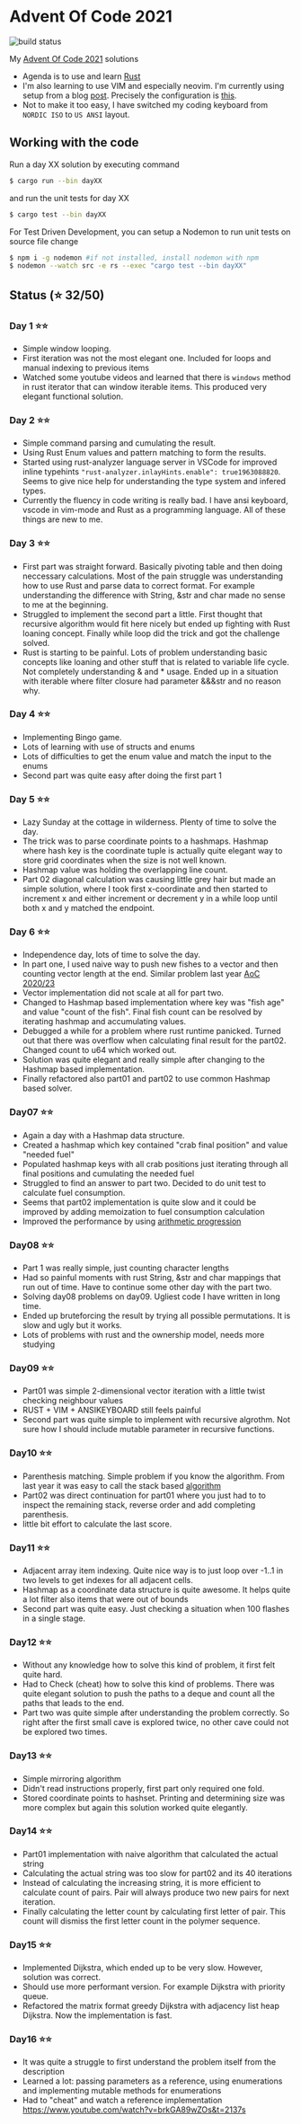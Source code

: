 # Advent Of Code 2021

![build status](https://github.com/joonaspessi/AdventOfCode2021/actions/workflows/rust.yml/badge.svg)

My [Advent Of Code 2021](https://adventofcode.com/2021) solutions

- Agenda is to use and learn [Rust](https://www.rust-lang.org/)
- I'm also learning to use VIM and especially neovim. I'm currently using setup from a blog [post](https://sharksforarms.dev/posts/neovim-rust/). Precisely the configuration is [this](https://github.com/sharksforarms/neovim-rust/blob/master/neovim-init-lsp-cmp-rust-tools.vim).
- Not to make it too easy, I have switched my coding keyboard from `NORDIC ISO` to `US ANSI` layout.

## Working with the code

Run a day XX solution by executing command

```bash
$ cargo run --bin dayXX
```

and run the unit tests for day XX

```bash
$ cargo test --bin dayXX
```

For Test Driven Development, you can setup a Nodemon to run unit tests on source file change

```bash
$ npm i -g nodemon #if not installed, install nodemon with npm
$ nodemon --watch src -e rs --exec "cargo test --bin dayXX"
```

## Status (⭐ 32/50)

### Day 1 ⭐⭐

- Simple window looping.
- First iteration was not the most elegant one. Included for loops and manual indexing to previous items
- Watched some youtube videos and learned that there is `windows` method in rust iterator that can window iterable items. This produced very elegant functional solution.

### Day 2 ⭐⭐

- Simple command parsing and cumulating the result.
- Using Rust Enum values and pattern matching to form the results.
- Started using rust-analyzer language server in VSCode for improved inline typehints `"rust-analyzer.inlayHints.enable": true1963088820`. Seems to give nice help for understanding the type system and infered types.
- Currently the fluency in code writing is really bad. I have ansi keyboard, vscode in vim-mode and Rust as a programming language. All of these things are new to me.

### Day 3 ⭐⭐

- First part was straight forward. Basically pivoting table and then doing neccessary calculations. Most of the pain struggle was understanding how to use Rust and parse data to correct format. For example understanding the difference with String, &str and char made no sense to me at the beginning.
- Struggled to implement the second part a little. First thought that recursive algorithm would fit here nicely but ended up fighting with Rust loaning concept. Finally while loop did the trick and got the challenge solved.
- Rust is starting to be painful. Lots of problem understanding basic concepts like loaning and other stuff that is related to variable life cycle. Not completely understanding & and \* usage. Ended up in a situation with iterable where filter closure had parameter &&&str and no reason why.

### Day 4 ⭐⭐

- Implementing Bingo game.
- Lots of learning with use of structs and enums
- Lots of difficulties to get the enum value and match the input to the enums
- Second part was quite easy after doing the first part 1

### Day 5 ⭐⭐

- Lazy Sunday at the cottage in wilderness. Plenty of time to solve the day.
- The trick was to parse coordinate points to a hashmaps. Hashmap where hash key is the coordinate tuple is actually quite elegant way to store grid coordinates when the size is not well known.
- Hashmap value was holding the overlapping line count.
- Part 02 diagonal calculation was causing little grey hair but made an simple solution, where I took first x-coordinate and then started to increment x and either increment or decrement y in a while loop until both x and y matched the endpoint.

### Day 6 ⭐⭐

- Independence day, lots of time to solve the day.
- In part one, I used naive way to push new fishes to a vector and then counting vector length at the end. Similar problem last year [AoC 2020/23](https://adventofcode.com/2020/day/23)
- Vector implementation did not scale at all for part two.
- Changed to Hashmap based implementation where key was "fish age" and value "count of the fish". Final fish count can be resolved by iterating hashmap and accumulating values.
- Debugged a while for a problem where rust runtime panicked. Turned out that there was overflow when calculating final result for the part02. Changed count to u64 which worked out.
- Solution was quite elegant and really simple after changing to the Hashmap based implementation.
- Finally refactored also part01 and part02 to use common Hashmap based solver.

### Day07 ⭐⭐

- Again a day with a Hashmap data structure.
- Created a hashmap which key contained "crab final position" and value "needed fuel"
- Populated hashmap keys with all crab positions just iterating through all final positions and cumulating the needed fuel
- Struggled to find an answer to part two. Decided to do unit test to calculate fuel consumption.
- Seems that part02 implementation is quite slow and it could be improved by adding memoization to fuel consumption calculation
- Improved the performance by using [arithmetic progression](https://en.wikipedia.org/wiki/Arithmetic_progression)

### Day08 ⭐⭐

- Part 1 was really simple, just counting character lengths
- Had so painful moments with rust String, &str and char mappings that run out of time. Have to continue some other day with the part two.
- Solving day08 problems on day09. Ugliest code I have written in long time.
- Ended up bruteforcing the result by trying all possible permutations. It is slow and ugly but it works.
- Lots of problems with rust and the ownership model, needs more studying

### Day09 ⭐⭐

- Part01 was simple 2-dimensional vector iteration with a little twist checking neighbour values
- RUST + VIM + ANSIKEYBOARD still feels painful
- Second part was quite simple to implement with recursive algrothm. Not sure how I should include mutable parameter in recursive functions.

### Day10 ⭐⭐

- Parenthesis matching. Simple problem if you know the algorithm. From last year it was easy to call the stack based [algorithm](https://www.geeksforgeeks.org/check-for-balanced-parentheses-in-an-expression/)
- Part02 was direct continuation for part01 where you just had to to inspect the remaining stack, reverse order and add completing parenthesis.
- little bit effort to calculate the last score.

### Day11 ⭐⭐

- Adjacent array item indexing. Quite nice way is to just loop over -1..1 in two levels to get indexes for all adjacent cells.
- Hashmap as a coordinate data structure is quite awesome. It helps quite a lot filter also items that were out of bounds
- Second part was quite easy. Just checking a situation when 100 flashes in a single stage.

### Day12 ⭐⭐

- Without any knowledge how to solve this kind of problem, it first felt quite hard.
- Had to Check (cheat) how to solve this kind of problems. There was quite elegant solution to push the paths to a deque and count all the paths that leads to the end.
- Part two was quite simple after understanding the problem correctly. So right after the first small cave is explored twice, no other cave could not be explored two times.

### Day13 ⭐⭐

- Simple mirroring algorithm
- Didn't read instructions properly, first part only required one fold.
- Stored coordinate points to hashset. Printing and determining size was more complex but again this solution worked quite elegantly.

### Day14 ⭐⭐

- Part01 implementation with naive algorithm that calculated the actual string
- Calculating the actual string was too slow for part02 and its 40 iterations
- Instead of calculating the increasing string, it is more efficient to calculate count of pairs. Pair will always produce two new pairs for next iteration.
- Finally calculating the letter count by calculating first letter of pair. This count will dismiss the first letter count in the polymer sequence.

### Day15 ⭐⭐

- Implemented Dijkstra, which ended up to be very slow. However, solution was correct.
- Should use more performant version. For example Dijkstra with priority queue.
- Refactored the matrix format greedy Dijkstra with adjacency list heap Dijkstra. Now the implementation is fast.

### Day16 ⭐⭐

- It was quite a struggle to first understand the problem itself from the description
- Learned a lot: passing parameters as a reference, using enumerations and implementing mutable methods for enumerations
- Had to "cheat" and watch a reference implementation https://www.youtube.com/watch?v=brkGA89wZOs&t=2137s